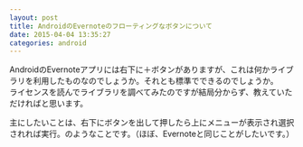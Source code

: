 ```yaml
---
layout: post
title: AndroidのEvernoteのフローティングなボタンについて
date: 2015-04-04 13:35:27
categories: android
---
```

<!-- {% raw %} -->
<p>AndroidのEvernoteアプリには右下に＋ボタンがありますが、これは何かライブラリを利用したものなのでしょうか。それとも標準でできるのでしょうか。<br>
ライセンスを読んでライブラリを調べてみたのですが結局分からず、教えていただければと思います。</p>

<p>主にしたいことは、右下にボタンを出して押したら上にメニューが表示され選択されれば実行。のようなことです。（ほぼ、Evernoteと同じことがしたいです。）</p>
<!-- {% endraw %} -->
